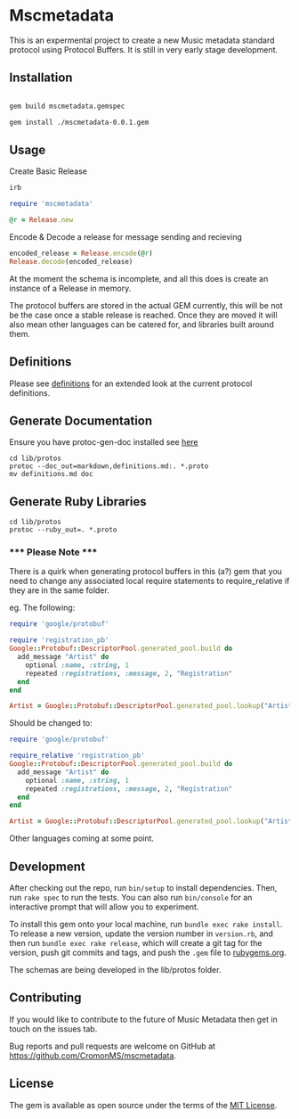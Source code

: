# Mscmetadata

This is an expermental project to create a new Music metadata standard protocol using Protocol Buffers. It is still in very early stage development.

## Installation

```bash

gem build mscmetadata.gemspec

gem install ./mscmetadata-0.0.1.gem
```

## Usage

Create Basic Release

```ruby
irb

require 'mscmetadata'

@r = Release.new
```

Encode & Decode a release for message sending and recieving

```ruby
encoded_release = Release.encode(@r)
Release.decode(encoded_release)
```

At the moment the schema is incomplete, and all this does is create an instance of a Release in memory.

The protocol buffers are stored in the actual GEM currently, this will be not be the case once a stable release is reached. Once they are moved it will also mean other languages can be catered for, and libraries built around them.

## Definitions

Please see <a href="docs/definitions.md">definitions</a> for an extended look at the current protocol definitions.

## Generate Documentation

Ensure you have protoc-gen-doc installed see <a href="https://github.com/pseudomoto/protoc-gen-doc">here</a>

```shell
cd lib/protos
protoc --doc_out=markdown,definitions.md:. *.proto
mv definitions.md doc
```

## Generate Ruby Libraries

```shell
cd lib/protos
protoc --ruby_out=. *.proto
```

### *** Please Note ***

There is a quirk when generating protocol buffers in this (a?) gem that you need to change any associated local require statements to require_relative if they are in the same folder.

eg. The following:

```ruby
require 'google/protobuf'

require 'registration_pb'
Google::Protobuf::DescriptorPool.generated_pool.build do
  add_message "Artist" do
    optional :name, :string, 1
    repeated :registrations, :message, 2, "Registration"
  end
end

Artist = Google::Protobuf::DescriptorPool.generated_pool.lookup("Artist").msgclass
```

Should be changed to:

```ruby
require 'google/protobuf'

require_relative 'registration_pb'
Google::Protobuf::DescriptorPool.generated_pool.build do
  add_message "Artist" do
    optional :name, :string, 1
    repeated :registrations, :message, 2, "Registration"
  end
end

Artist = Google::Protobuf::DescriptorPool.generated_pool.lookup("Artist").msgclass
```

Other languages coming at some point.

## Development

After checking out the repo, run `bin/setup` to install dependencies. Then, run `rake spec` to run the tests. You can also run `bin/console` for an interactive prompt that will allow you to experiment.

To install this gem onto your local machine, run `bundle exec rake install`. To release a new version, update the version number in `version.rb`, and then run `bundle exec rake release`, which will create a git tag for the version, push git commits and tags, and push the `.gem` file to [rubygems.org](https://rubygems.org).

The schemas are being developed in the lib/protos folder.

## Contributing

If you would like to contribute to the future of Music Metadata then get in touch on the issues tab.

Bug reports and pull requests are welcome on GitHub at https://github.com/CromonMS/mscmetadata.

## License

The gem is available as open source under the terms of the [MIT License](http://opensource.org/licenses/MIT).
